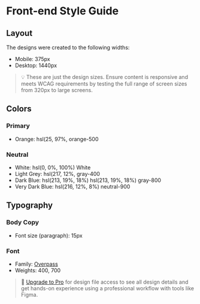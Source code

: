# Front-end Style Guide

## Layout

The designs were created to the following widths:

- Mobile: 375px
- Desktop: 1440px

> 💡 These are just the design sizes. Ensure content is responsive and meets WCAG requirements by testing the full range of screen sizes from 320px to large screens.

## Colors

### Primary

- Orange: hsl(25, 97%, 					            orange-500

### Neutral

- White: hsl(0, 0%, 100%) 				            White
- Light Grey: hsl(217, 12%,     		            gray-400
- Dark Blue: hsl(213, 19%, 18%) hsl(213, 19%, 18%) 	gray-800
- Very Dark Blue: hsl(216, 12%, 8%)			        neutral-900

## Typography

### Body Copy

- Font size (paragraph): 15px

### Font

- Family: [Overpass](https://fonts.google.com/specimen/Overpass)
- Weights: 400, 700

> 💎 [Upgrade to Pro](https://www.frontendmentor.io/pro?ref=style-guide) for design file access to see all design details and get hands-on experience using a professional workflow with tools like Figma.
